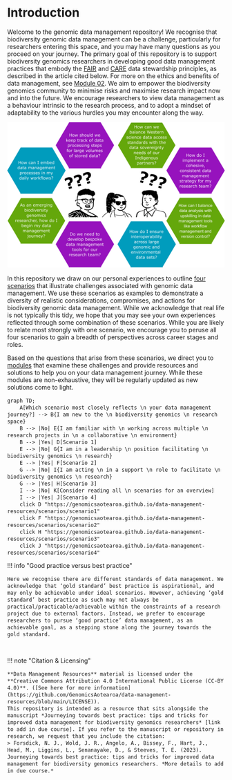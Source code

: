 # Introduction

Welcome to the genomic data management repository! We recognise that biodiversity genomic data management can be a challenge, particularly for researchers entering this space, and you may have many questions as you proceed on your journey. The primary goal of this repository is to support biodiversity genomics researchers in developing good data management practices that embody the [FAIR](https://www.go-fair.org/fair-principles/) and [CARE](https://www.gida-global.org/care) data stewardship principles, as described in the article cited below. For more on the ethics and benefits of data management, see [Module 02](https://genomicsaotearoa.github.io/data-management-resources/modules/module02/). We aim to empower the biodiversity genomics community to minimise risks and maximise research impact now and into the future. We encourage researchers to view data management as a behaviour intrinsic to the research process, and to adopt a mindset of adaptability to the various hurdles you may encounter along the way.

![image](./figures/questions-only.png)

In this repository we draw on our personal experiences to outline [four scenarios](https://genomicsaotearoa.github.io/data-management-resources/scenarios/) that illustrate challenges associated with genomic data management. We use these scenarios as examples to demonstrate a diversity of realistic considerations, compromises, and actions for biodiversity genomic data management. While we acknowledge that real life is not typically this tidy, we hope that you may see your own experiences reflected through some combination of these scenarios. While you are likely to relate most strongly with one scenario, we encourage you to peruse all four scenarios to gain a breadth of perspectives across career stages and roles.

Based on the questions that arise from these scenarios, we direct you to [modules](https://genomicsaotearoa.github.io/data-management-resources/modules/) that examine these challenges and provide resources and solutions to help you on your data management journey. While these modules are non-exhaustive, they will be regularly updated as new solutions come to light. 

```mermaid
graph TD;
    A[Which scenario most closely reflects \n your data management journey?] --> B{I am new to the \n biodiversity genomics \n research space}
    B --> |No| E{I am familiar with \n working across multiple \n research projects in \n a collaborative \n environment}
    B --> |Yes| D[Scenario 1]
    E --> |No| G{I am in a leadership \n position facilitating \n biodiversity genomics \n research}
    E --> |Yes| F[Scenario 2]
    G --> |No| I{I am acting \n in a support \n role to facilitate \n biodiversity genomics \n research}
    G --> |Yes| H[Scenario 3]
    I --> |No| K[Consider reading all \n scenarios for an overview]
    I --> |Yes| J[Scenario 4]
    click D "https://genomicsaotearoa.github.io/data-management-resources/scenarios/scenario1"
    click F "https://genomicsaotearoa.github.io/data-management-resources/scenarios/scenario2"
    click H "https://genomicsaotearoa.github.io/data-management-resources/scenarios/scenario3"
    click J "https://genomicsaotearoa.github.io/data-management-resources/scenarios/scenario4"
```

!!! info "Good practice versus best practice" 

    Here we recognise there are different standards of data management. We acknowledge that ‘gold standard’ best practice is aspirational, and may only be achievable under ideal scenarios. However, achieving ‘gold standard’ best practice as such may not always be practical/practicable/achievable within the constraints of a research project due to external factors. Instead, we prefer to encourage researchers to pursue ‘good practice’ data management, as an achievable goal, as a stepping stone along the journey towards the gold standard.

<br>

!!! note "Citation & Licensing"

    **Data Management Resources** material is licensed under the **Creative Commons Attribution 4.0 International Public License (CC-BY 4.0)**. ([See here for more information](https://github.com/GenomicsAotearoa/data-management-resources/blob/main/LICENSE)). 
    This repository is intended as a resource that sits alongside the manuscript *Journeying towards best practice: tips and tricks for improved data management for biodiversity genomics researchers* [link to add in due course]. If you refer to the manuscript or repository in research, we request that you include the citation:
    > Forsdick, N. J., Wold, J. R., Angelo, A., Bissey, F., Hart, J., Head, M., Liggins, L., Senanayake, D., & Steeves, T. E. (2023). Journeying towards best practice: tips and tricks for improved data management for biodiversity genomics researchers. *More details to add in due course.* 
